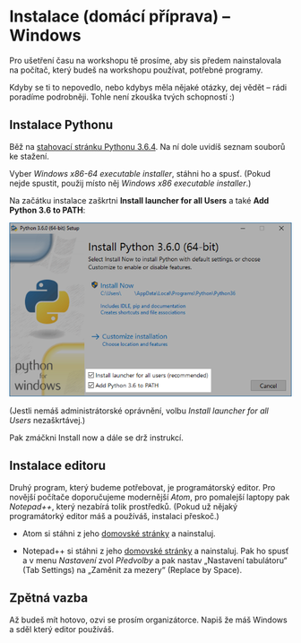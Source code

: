 # Instalace (domácí příprava) – Windows

Pro ušetření času na workshopu tě prosíme, aby sis předem
nainstalovala na počítač, který budeš na workshopu používat,
potřebné programy.

Kdyby se ti to nepovedlo, nebo kdybys měla nějaké otázky,
dej vědět – rádi poradíme podrobněji.
Tohle není zkouška tvých schopností :)


## Instalace Pythonu

Běž na [stahovací stránku Pythonu 3.6.4](https://www.python.org/downloads/release/python-364/).
Na ní dole uvidíš seznam souborů ke stažení.

Vyber *Windows x86-64 executable installer*, stáhni ho a spusť.
(Pokud nejde spustit, použij místo něj *Windows x86 executable installer*.)

Na začátku instalace zaškrtni **Install launcher for all Users**
a také **Add Python 3.6 to PATH**:

![(Screenshot – co zaškrtnout)](windows_add_python_to_path.png)

(Jestli nemáš administrátorské oprávnění, volbu
*Install launcher for all Users* nezaškrtávej.)

Pak zmáčkni Install now a dále se drž instrukcí.


## Instalace editoru

Druhý program, který budeme potřebovat, je programátorský editor.
Pro novější počítače doporučujeme modernější *Atom*, pro pomalejší
laptopy pak *Notepad++*, který nezabírá tolik prostředků.
(Pokud už nějaký programátorký editor máš a používáš, instalaci přeskoč.)

* Atom si stáhni z jeho [domovské stránky](https://atom.io/) a nainstaluj.

* Notepad++ si stáhni z jeho
  [domovské stránky](https://notepad-plus-plus.org/) a nainstaluj.
  Pak ho spusť a v menu *Nastavení* zvol *Předvolby* a pak nastav
  „Nastavení tabulátoru“ (Tab Settings) na
  „Zaměnit za mezery“ (Replace by Space).


## Zpětná vazba

Až budeš mít hotovo, ozvi se prosím organizátorce.
Napiš že máš Windows a sděl který editor používáš.
